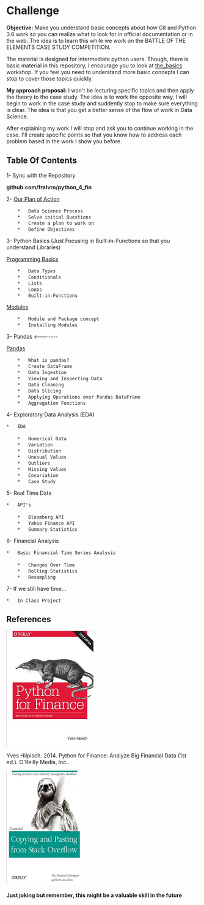# Challenge

**Objective:** Make you understand basic concepts about how Git and Python 3.6 work so you can realize what to look for in official documentation or in the web. The idea is to learn this while we work on the BATTLE OF THE ELEMENTS CASE STUDY COMPETITION.

The material is designed for intermediate python users. Though, there is basic material in this repository, I encourage you to look at [the_basics](../the_basics) workshop. If you feel you need to understand more basic concepts I can stop to cover those topics quickly.

**My approach proposal:** I won't be lecturing specific topics and then apply the theory to the case study. The idea is to work the opposite way, I will begin to work in the case study and suddently stop to make sure everything is clear. The idea is that you get a better sense of the flow of work in Data Science.

After explaining my work I will stop and ask you to continue working in the case. I'll create specific points so that you know how to address each problem based in the work I show you before.

## Table Of Contents

1-  Sync with the Repository

**github.com/fralvro/python_4_fin**

2- [Our Plan of Action](action_plan.md)
        
        *   Data Science Process
        *   Solve initial Questions
        *   Create a plan to work on
        *   Define Objectives

3-  Python Basics (Just Focusing in Built-in-Functions so that you understand Libraries)

[Programming Basics](basic_python.ipynb)
    
        *   Data Types
        *   Conditionals
        *   Lists
        *   Loops
        *   Built-in-Functions

[Modules](libraries.ipynb) 

        *   Module and Package concept
        *   Installing Modules

3-  Pandas <-------

[Pandas](pandas/pandas_intro.ipynb)

        *   What is pandas?
        *   Create DataFrame
        *   Data Ingestion
        *   Viewing and Inspecting Data
        *   Data Cleaning
        *   Data Slicing
        *   Applying Operations over Pandas DataFrame
        *   Aggregation Functions

4-  Exploratory Data Analysis (EDA)

    *   EDA

        *   Numerical Data
        *   Variation
        *   Distribution
        *   Unusual Values
        *   Outliers
        *   Missing Values
        *   Covariation
        *   Case Study

5-  Real Time Data

    *   API's

        *   Bloomberg API
        *   Yahoo Finance API
        *   Summary Statistics

6-  Financial Analysis

    *   Basic Financial Time Series Analysis

        *   Changes Over Time
        *   Rolling Statistics
        *   Resampling

7-  If we still have time...

    *   In Class Project







## References

![python_finance](media/python_finance_oreilly.jpeg)


Yves Hilpisch. 2014. Python for Finance: Analyze Big Financial Data (1st ed.). O'Reilly Media, Inc..



<img src="media/copying_stack.jpeg" width="200" height="300" />

**Just joking but remember, this might be a valuable skill in the future**



